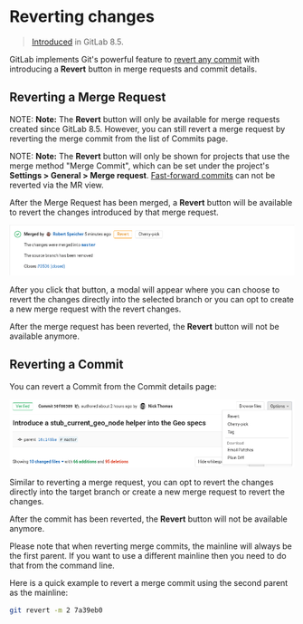 # Reverting changes

> [Introduced][ce-1990] in GitLab 8.5.

GitLab implements Git's powerful feature to [revert any commit][git-revert]
with introducing a **Revert** button in merge requests and commit details.

## Reverting a Merge Request

NOTE: **Note:**
The **Revert** button will only be available for merge requests
created since GitLab 8.5. However, you can still revert a merge request
by reverting the merge commit from the list of Commits page.

NOTE: **Note:**
The **Revert** button will only be shown for projects that use the
merge method "Merge Commit", which can be set under the project's
**Settings > General > Merge request**. [Fast-forward commits](fast_forward_merge.md)
can not be reverted via the MR view.

After the Merge Request has been merged, a **Revert** button will be available
to revert the changes introduced by that merge request.

![Revert Merge Request](img/cherry_pick_changes_mr.png)

After you click that button, a modal will appear where you can choose to
revert the changes directly into the selected branch or you can opt to
create a new merge request with the revert changes.

After the merge request has been reverted, the **Revert** button will not be
available anymore.

## Reverting a Commit

You can revert a Commit from the Commit details page:

![Revert commit](img/cherry_pick_changes_commit.png)

Similar to reverting a merge request, you can opt to revert the changes
directly into the target branch or create a new merge request to revert the
changes.

After the commit has been reverted, the **Revert** button will not be available
anymore.

Please note that when reverting merge commits, the mainline will always be the
first parent. If you want to use a different mainline then you need to do that
from the command line.

Here is a quick example to revert a merge commit using the second parent as the
mainline:

```bash
git revert -m 2 7a39eb0
```

[ce-1990]: https://gitlab.com/gitlab-org/gitlab-ce/merge_requests/1990 "Revert button Merge Request"
[git-revert]: https://git-scm.com/docs/git-revert "Git revert documentation"
